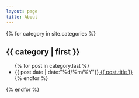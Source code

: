 ```yaml
---
layout: page
title: About
---
```


{% for category in site.categories %}
<h2>{{ category | first }}</h2>
<ul class="arc-list">
    {% for post in category.last %}
        <li>{{ post.date | date:"%d/%m/%Y"}}<a href="{{ post.url }}"> {{ post.title }}</a></li>
    {% endfor %}
</ul>
{% endfor %}

